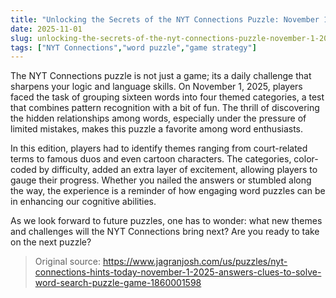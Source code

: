 ```yaml
---
title: "Unlocking the Secrets of the NYT Connections Puzzle: November 1, 2025"
date: 2025-11-01
slug: unlocking-the-secrets-of-the-nyt-connections-puzzle-november-1-2025
tags: ["NYT Connections","word puzzle","game strategy"]
---
```


The NYT Connections puzzle is not just a game; its a daily challenge that sharpens your logic and language skills. On November 1, 2025, players faced the task of grouping sixteen words into four themed categories, a test that combines pattern recognition with a bit of fun. The thrill of discovering the hidden relationships among words, especially under the pressure of limited mistakes, makes this puzzle a favorite among word enthusiasts.

In this edition, players had to identify themes ranging from court-related terms to famous duos and even cartoon characters. The categories, color-coded by difficulty, added an extra layer of excitement, allowing players to gauge their progress. Whether you nailed the answers or stumbled along the way, the experience is a reminder of how engaging word puzzles can be in enhancing our cognitive abilities.

As we look forward to future puzzles, one has to wonder: what new themes and challenges will the NYT Connections bring next? Are you ready to take on the next puzzle?
> Original source: https://www.jagranjosh.com/us/puzzles/nyt-connections-hints-today-november-1-2025-answers-clues-to-solve-word-search-puzzle-game-1860001598